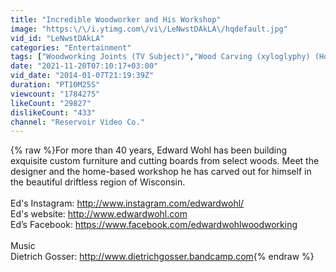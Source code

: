 ```yaml
---
title: "Incredible Woodworker and His Workshop"
image: "https:\/\/i.ytimg.com\/vi\/LeNwstDAkLA\/hqdefault.jpg"
vid_id: "LeNwstDAkLA"
categories: "Entertainment"
tags: ["Woodworking Joints (TV Subject)","Wood Carving (xyloglyphy) (Hobby)","wood"]
date: "2021-11-20T07:10:17+03:00"
vid_date: "2014-01-07T21:19:39Z"
duration: "PT10M25S"
viewcount: "1784275"
likeCount: "29827"
dislikeCount: "433"
channel: "Reservoir Video Co."
---
```

{% raw %}For more than 40 years, Edward Wohl has been building exquisite custom furniture and cutting boards from select woods. Meet the designer and the home-based workshop he has carved out for himself in the beautiful driftless region of Wisconsin.<br /><br />Ed's Instagram: <a rel="nofollow" target="blank" href="http://www.instagram.com/edwardwohl/">http://www.instagram.com/edwardwohl/</a> <br />Ed's website: <a rel="nofollow" target="blank" href="http://www.edwardwohl.com">http://www.edwardwohl.com</a><br />Ed’s Facebook: <a rel="nofollow" target="blank" href="https://www.facebook.com/edwardwohlwoodworking">https://www.facebook.com/edwardwohlwoodworking</a><br /><br />Music<br />Dietrich Gosser: <a rel="nofollow" target="blank" href="http://www.dietrichgosser.bandcamp.com">http://www.dietrichgosser.bandcamp.com</a>{% endraw %}
